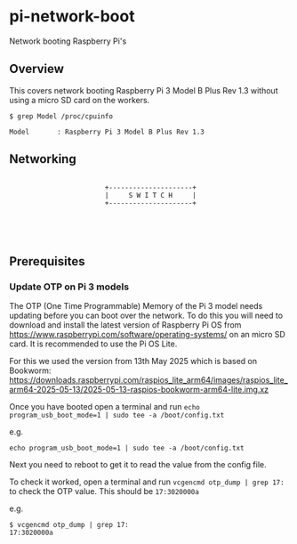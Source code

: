 # pi-network-boot
Network booting Raspberry Pi's

## Overview

This covers network booting Raspberry Pi 3 Model B Plus Rev 1.3 without using a micro SD card on the workers.

```
$ grep Model /proc/cpuinfo 

Model		: Raspberry Pi 3 Model B Plus Rev 1.3
```

## Networking

```

                        +---------------------+
                        |     S W I T C H     |
                        +---------------------+





```
## Prerequisites

### Update OTP on Pi 3 models

The OTP (One Time Programmable) Memory of the Pi 3 model needs updating before you can boot over the network. To do this you will need to download and install the latest version of Raspberry Pi OS from https://www.raspberrypi.com/software/operating-systems/ on an micro SD card. It is recommended to use the Pi OS Lite.

For this we used the version from 13th May 2025 which is based on Bookworm: 
https://downloads.raspberrypi.com/raspios_lite_arm64/images/raspios_lite_arm64-2025-05-13/2025-05-13-raspios-bookworm-arm64-lite.img.xz

Once you have booted open a terminal and run `echo program_usb_boot_mode=1 | sudo tee -a /boot/config.txt`

e.g.
```
echo program_usb_boot_mode=1 | sudo tee -a /boot/config.txt
```

Next you need to reboot to get it to read the value from the config file.

To check it worked, open a terminal and run `vcgencmd otp_dump | grep 17:` to check the OTP value. This should be `17:3020000a`

e.g.
```
$ vcgencmd otp_dump | grep 17:
17:3020000a
```


